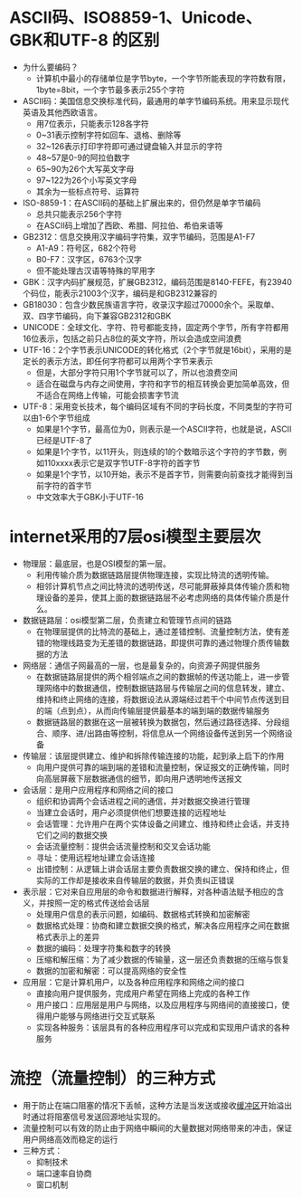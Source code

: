 # ASCII码、ISO8859-1、Unicode、GBK和UTF-8 的区别

- 为什么要编码？
  - 计算机中最小的存储单位是字节byte，一个字节所能表现的字符数有限，1byte=8bit，一个字节最多表示255个字符
- ASCII码：美国信息交换标准代码，最通用的单字节编码系统。用来显示现代英语及其他西欧语言。
  - 用7位表示，只能表示128各字符
  - 0~31表示控制字符如回车、退格、删除等
  - 32~126表示打印字符即可通过键盘输入并显示的字符
  - 48~57是0-9的阿拉伯数字
  - 65~90为26个大写英文字母
  - 97~122为26个小写英文字母
  - 其余为一些标点符号、运算符
- ISO-8859-1：在ASCII码的基础上扩展出来的，但仍然是单字节编码
  - 总共只能表示256个字符
  - 在ASCII码上增加了西欧、希腊、阿拉伯、希伯来语等
- GB2312：信息交换用汉字编码字符集，双字节编码，范围是A1-F7
  - A1-A9：符号区，682个符号
  - B0-F7：汉字区，6763个汉字
  - 但不能处理古汉语等特殊的罕用字
- GBK：汉字内码扩展规范，扩展GB2312，编码范围是8140-FEFE，有23940个码位，能表示21003个汉字，编码是和GB2312兼容的
- GB18030：包含少数民族语言字符，收录汉字超过70000余个。采取单、双、四字节编码，向下兼容GB2312和GBK
- UNICODE：全球文化、字符、符号都能支持，固定两个字节，所有字符都用16位表示，包括之前只占8位的英文字符，所以会造成空间浪费
- UTF-16：2个字节表示UNICODE的转化格式（2个字节就是16bit），采用的是定长的表示方法，即任何字符都可以用两个字节来表示
  - 但是，大部分字符只用1个字节就可以了，所以也浪费空间
  - 适合在磁盘与内存之间使用，字符和字节的相互转换会更加简单高效，但不适合在网络上传输，可能会损害字节流
- UTF-8：采用变长技术，每个编码区域有不同的字码长度，不同类型的字符可以由1-6个字节组成
  - 如果是1个字节，最高位为0，则表示是一个ASCII字符，也就是说，ASCII已经是UTF-8了
  - 如果是1个字节，以11开头，则连续的1的个数暗示这个字符的字节数，例如110xxxx表示它是双字节UTF-8字符的首字节
  - 如果是1个字节，以10开始，表示不是首字节，则需要向前查找才能得到当前字符的首字节
  - 中文效率大于GBK小于UTF-16


# internet采用的7层osi模型主要层次

- 物理层：最底层，也是OSI模型的第一层。
  - 利用传输介质为数据链路层提供物理连接，实现比特流的透明传输。
  - 相邻计算机节点之间比特流的透明传送，尽可能屏蔽掉具体传输介质和物理设备的差异，使其上面的数据链路层不必考虑网络的具体传输介质是什么。
- 数据链路层：osi模型第二层，负责建立和管理节点间的链路
  - 在物理层提供的比特流的基础上，通过差错控制、流量控制方法，使有差错的物理线路变为无差错的数据链路，即提供可靠的通过物理介质传输数据的方法
- 网络层：通信子网最高的一层，也是最复杂的，向资源子网提供服务
  - 在数据链路层提供的两个相邻端点之间的数据帧的传送功能上，进一步管理网络中的数据通信，控制数据链路层与传输层之间的信息转发，建立、维持和终止网络的连接，将数据设法从源端经过若干个中间节点传送到目的端（点到点），从而向传输层提供最基本的端到端的数据传输服务
  - 数据链路层的数据在这一层被转换为数据包，然后通过路径选择、分段组合、顺序、进/出路由等控制，将信息从一个网络设备传送到另一个网络设备
- 传输层：该层提供建立、维护和拆除传输连接的功能，起到承上启下的作用
  - 向用户提供可靠的端到端的差错和流量控制，保证报文的正确传输，同时向高层屏蔽下层数据通信的细节，即向用户透明地传送报文
- 会话层：是用户应用程序和网络之间的接口
  - 组织和协调两个会话进程之间的通信，并对数据交换进行管理
  - 当建立会话时，用户必须提供他们想要连接的远程地址
  - 会话管理：允许用户在两个实体设备之间建立、维持和终止会话，并支持它们之间的数据交换
  - 会话流量控制：提供会话流量控制和交叉会话功能
  - 寻址：使用远程地址建立会话连接
  - 出错控制：从逻辑上讲会话层主要负责数据交换的建立、保持和终止，但实际的工作却是接收来自传输层的数据，并负责纠正错误
- 表示层：它对来自应用层的命令和数据进行解释，对各种语法赋予相应的含义，并按照一定的格式传送给会话层
  - 处理用户信息的表示问题，如编码、数据格式转换和加密解密
  - 数据格式处理：协商和建立数据交换的格式，解决各应用程序之间在数据格式表示上的差异
  - 数据的编码：处理字符集和数字的转换
  - 压缩和解压缩：为了减少数据的传输量，这一层还负责数据的压缩与恢复
  - 数据的加密和解密：可以提高网络的安全性
- 应用层：它是计算机用户，以及各种应用程序和网络之间的接口
  - 直接向用户提供服务，完成用户希望在网络上完成的各种工作
  - 用户接口：应用层是用户与网络，以及应用程序与网络间的直接接口，使得用户能够与网络进行交互式联系
  - 实现各种服务：该层具有的各种应用程序可以完成和实现用户请求的各种服务

# 流控（流量控制）的三种方式

- 用于防止在端口阻塞的情况下丢帧，这种方法是当发送或接收[缓冲区](https://baike.baidu.com/item/%E7%BC%93%E5%86%B2%E5%8C%BA/0?fromModule=lemma_inlink)开始溢出时通过将阻塞信号发送回源地址实现的。
- 流量控制可以有效的防止由于网络中瞬间的大量数据对网络带来的冲击，保证用户网络高效而稳定的运行
- 三种方式：
  - 抑制技术
  - 端口速率自协商
  - 窗口机制

